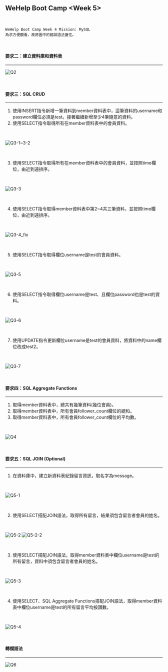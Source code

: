 WeHelp Boot Camp <Week 5>
-----------

<br />

```
WeHelp Boot Camp Week 4 Mission: MySQL
為求方便觀看，故將圖中的錯誤語法蓋住。
```

<br />

#### 要求⼆：建立資料庫和資料表


---

![Q2](https://user-images.githubusercontent.com/111497136/196937797-c19b51e1-3796-42c0-8f6b-04eea9ec0f2e.PNG)

<br />

#### 要求三：SQL CRUD

---

1. 使⽤INSERT指令新增⼀筆資料到member資料表中，這筆資料的username和password欄位必須是test。接著繼續新增⾄少4筆隨意的資料。
2. 使⽤SELECT指令取得所有在member資料表中的會員資料。

<br />

![Q3-1~3-2](https://user-images.githubusercontent.com/111497136/196955881-9c3425f5-714f-4e05-9905-3e3c624c1ab9.png)

<br />

3. 使⽤SELECT指令取得所有在member資料表中的會員資料，並按照time欄位，由近到遠排序。

<br />

![Q3-3](https://user-images.githubusercontent.com/111497136/196955999-0c694664-dc85-4967-a7eb-b884ea691036.png)

<br />

4. 使⽤SELECT指令取得member資料表中第2~4共三筆資料，並按照time欄位，由近到遠排序。

<br />

![Q3-4_fix](https://user-images.githubusercontent.com/111497136/197122958-6a355cb3-c5c1-42c3-8201-85e02aa2f758.PNG)

<br />

5. 使⽤SELECT指令取得欄位username是test的會員資料。

<br />

![Q3-5](https://user-images.githubusercontent.com/111497136/196937861-636dd7f5-6a1b-4531-ad4b-04799f70d77a.PNG)


<br />

6. 使⽤SELECT指令取得欄位username是test、且欄位password也是test的資料。

<br />

![Q3-6](https://user-images.githubusercontent.com/111497136/196937898-545f7fbb-8759-4dfe-bdc3-e7bfa10cdf69.PNG)

<br />

7. 使⽤UPDATE指令更新欄位username是test的會員資料，將資料中的name欄位改成test2。

<br />

![Q3-7](https://user-images.githubusercontent.com/111497136/196937909-8f65bf71-97e9-4717-9b51-0fbdac338e77.PNG)

<br />

#### 要求四：SQL Aggregate Functions

---

1. 取得member資料表中，總共有幾筆資料(幾位會員)。
2. 取得member資料表中，所有會員follower_count欄位的總和。
3. 取得member資料表中，所有會員follower_count欄位的平均數。

<br />

![Q4](https://user-images.githubusercontent.com/111497136/196937924-d569ae09-2681-4579-89a5-d9d81a28eeae.png)

<br />

#### 要求五：SQL JOIN (Optional)

---

1. 在資料庫中，建立新資料表紀錄留⾔資訊，取名字為message。

<br />

![Q5-1](https://user-images.githubusercontent.com/111497136/196938026-724e244c-73a8-4546-a26e-983a62e57f16.png)

<br />

2. 使⽤SELECT搭配JOIN語法，取得所有留⾔，結果須包含留⾔者會員的姓名。

<br />

![Q5-2](https://user-images.githubusercontent.com/111497136/196938036-ff7b18fc-1676-476f-8fb6-901fbaf6038d.PNG)
![Q5-2-2](https://user-images.githubusercontent.com/111497136/196938060-553824d2-4369-4d3a-a003-a2c663466686.PNG)

<br />

3. 使⽤SELECT搭配JOIN語法，取得member資料表中欄位username是test的所有留⾔，資料中須包含留⾔者會員的姓名。

<br />

![Q5-3](https://user-images.githubusercontent.com/111497136/196938081-7b557dca-a60e-462e-a025-7ffff383ac6b.PNG)

<br />

4. 使⽤SELECT、SQL Aggregate Functions搭配JOIN語法，取得member資料表中欄位username是test的所有留⾔平均按讚數。

<br />

![Q5-4](https://user-images.githubusercontent.com/111497136/196938091-4a909279-a2df-4c4a-be4d-c56b49206408.PNG)

<br />

#### 轉檔語法

---

![Q6](https://user-images.githubusercontent.com/111497136/196938103-3dc19034-e031-4710-8f70-430e1d40d325.PNG)



